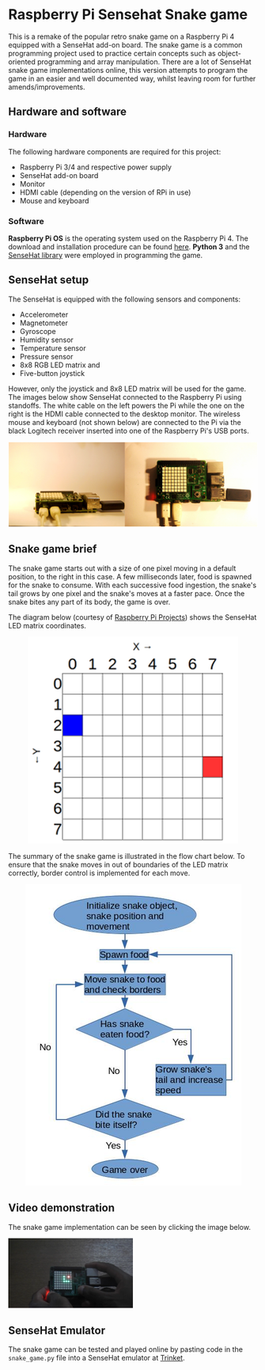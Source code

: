 # Raspberry Pi Sensehat Snake game

This is a remake of the popular retro snake game on a Raspberry Pi 4 equipped with a SenseHat add-on board. The snake game is a common programming project
used to practice certain concepts such as object-oriented programming and array manipulation. There are a lot of SenseHat snake game
implementations online, this version attempts to program the game in an easier and well documented way, whilst leaving room for further amends/improvements.

## Hardware and software

### Hardware

The following hardware components are required for this project:

- Raspberry Pi 3/4 and respective power supply
- SenseHat add-on board
- Monitor
- HDMI cable (depending on the version of RPi in use)
- Mouse and keyboard

### Software

**Raspberry Pi OS** is the operating system used on the Raspberry Pi 4. The download and installation procedure can be found [here](https://www.raspberrypi.org/software/). **Python 3** and the [SenseHat library](https://projects.raspberrypi.org/en/projects/getting-started-with-the-sense-hat/1) were employed in programming the game.

## SenseHat setup

The SenseHat is equipped with the following sensors and components:

- Accelerometer
- Magnetometer
- Gyroscope
- Humidity sensor
- Temperature sensor
- Pressure sensor
- 8x8 RGB LED matrix and
- Five-button joystick

However, only the joystick and 8x8 LED matrix will be used for the game. The images below show SenseHat connected to the Raspberry Pi using standoffs. The white cable on the left powers the Pi while the one on the right is the HDMI cable connected to the desktop monitor. The wireless mouse and keyboard (not shown below) are connected to the Pi via the black Logitech receiver inserted into one of the Raspberry Pi's USB ports.

<p align="center">
  <img src=images/sensehat_assembled.png>
</p>

## Snake game brief

The snake game starts out with a size of one pixel moving in a default position, to the right in this case. A few milliseconds later, food is spawned for the snake to consume. With each successive food ingestion, the snake's tail grows by one pixel and the snake's moves at a faster pace. Once the snake bites any part of its body, the game is over.

The diagram below (courtesy of [Raspberry Pi Projects](https://projects.raspberrypi.org/en/projects/getting-started-with-the-sense-hat/5)) shows the SenseHat LED matrix coordinates.

<p align="center">
  <img src=images/coordinates.png>
</p>

The summary of the snake game is illustrated in the flow chart below. To ensure that the snake moves in out of boundaries of the LED matrix correctly, border control is implemented for each move.

<p align="center">
    <img src=images/snake_game_flow_chart.jpg>
</p>

## Video demonstration

The snake game implementation can be seen by clicking the image below.

[<img src="images/thumbnail.png" width="50%">](https://www.youtube.com/watch?v=wFzN4JVDBVA)

## SenseHat Emulator

The snake game can be tested and played online by pasting code in the `snake_game.py` file into a SenseHat emulator at [Trinket](https://trinket.io/sense-hat).
